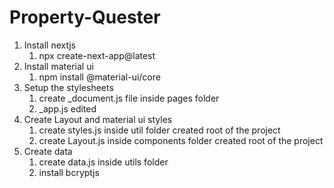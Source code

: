 # Property-Quester

1. Install nextjs
   1. npx create-next-app@latest
2. Install material ui
   1. npm install @material-ui/core
3. Setup the stylesheets
   1. create \_document.js file inside pages folder
   2. \_app.js edited
4. Create Layout and material ui styles
   1. create styles.js inside util folder created root of the project
   2. create Layout.js inside components folder created root of the project
5. Create data
   1. create data.js inside utils folder
   2. install bcryptjs
